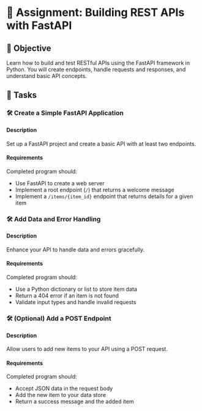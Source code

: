# 🚀 Assignment: Building REST APIs with FastAPI

## 🎯 Objective

Learn how to build and test RESTful APIs using the FastAPI framework in Python. You will create endpoints, handle requests and responses, and understand basic API concepts.

## 📝 Tasks

### 🛠️ Create a Simple FastAPI Application

#### Description
Set up a FastAPI project and create a basic API with at least two endpoints.

#### Requirements
Completed program should:
- Use FastAPI to create a web server
- Implement a root endpoint (`/`) that returns a welcome message
- Implement a `/items/{item_id}` endpoint that returns details for a given item

### 🛠️ Add Data and Error Handling

#### Description
Enhance your API to handle data and errors gracefully.

#### Requirements
Completed program should:
- Use a Python dictionary or list to store item data
- Return a 404 error if an item is not found
- Validate input types and handle invalid requests

### 🛠️ (Optional) Add a POST Endpoint

#### Description
Allow users to add new items to your API using a POST request.

#### Requirements
Completed program should:
- Accept JSON data in the request body
- Add the new item to your data store
- Return a success message and the added item
